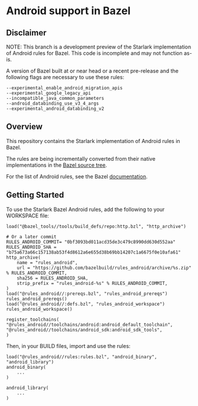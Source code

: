# Android support in Bazel

## Disclaimer

NOTE: This branch is a development preview of the Starlark implementation of Android rules for Bazel. This code is incomplete and may not function as-is.

A version of Bazel built at or near head or a recent pre-release and the following flags are necessary to use these rules:

```
--experimental_enable_android_migration_apis
--experimental_google_legacy_api
--incompatible_java_common_parameters
--android_databinding_use_v3_4_args
--experimental_android_databinding_v2
```

## Overview

This repository contains the Starlark implementation of Android rules in Bazel.

The rules are being incrementally converted from their native implementations
in the [Bazel source
tree](https://source.bazel.build/bazel/+/master:src/main/java/com/google/devtools/build/lib/rules/android/).

For the list of Android rules, see the Bazel [documentation](https://docs.bazel.build/versions/master/be/android.html).

## Getting Started
To use the Starlark Bazel Android rules, add the following to your WORKSPACE file:

    load("@bazel_tools//tools/build_defs/repo:http.bzl", "http_archive")

    # Or a later commit
    RULES_ANDROID_COMMIT= "0bf3093bd011acd35de3c479c8990dd630d552aa"
    RULES_ANDROID_SHA = "b75a673a66c157138ab53f4d8612a6e655d38b69bb14207c1a6675f0e10afa61"
    http_archive(
        name = "rules_android",
        url = "https://github.com/bazelbuild/rules_android/archive/%s.zip" % RULES_ANDROID_COMMIT,
        sha256 = RULES_ANDROID_SHA,
        strip_prefix = "rules_android-%s" % RULES_ANDROID_COMMIT,
    )
    load("@rules_android//:prereqs.bzl", "rules_android_prereqs")
    rules_android_prereqs()
    load("@rules_android//:defs.bzl", "rules_android_workspace")
    rules_android_workspace()

    register_toolchains(
    "@rules_android//toolchains/android:android_default_toolchain",
    "@rules_android//toolchains/android_sdk:android_sdk_tools",
    )

Then, in your BUILD files, import and use the rules:

    load("@rules_android//rules:rules.bzl", "android_binary", "android_library")
    android_binary(
        ...
    )

    android_library(
        ...
    )
